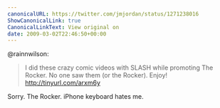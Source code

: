 ```yaml
---
canonicalURL: https://twitter.com/jmjordan/status/1271238016
ShowCanonicalLink: true
CanonicalLinkText: View original on
date: 2009-03-02T22:46:50+00:00
---
```

@rainnwilson:

> I did these crazy comic videos with SLASH while promoting The Rocker.  No one saw them (or the Rocker).  Enjoy!  http://tinyurl.com/arxm6y

Sorry.  The Rocker. iPhone keyboard hates me.